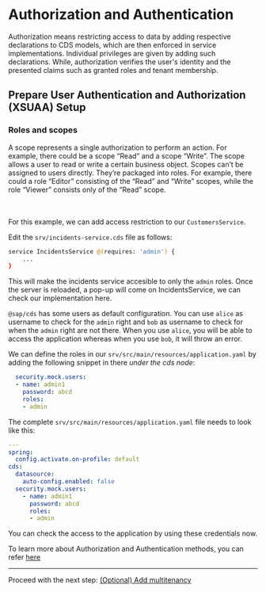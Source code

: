 # Authorization and Authentication

Authorization means restricting access to data by adding respective declarations to CDS models, which are then enforced in service implementations. Individual privileges are given by adding such declarations. While, authorization verifies the user's identity and the presented claims such as granted roles and tenant membership.

## Prepare User Authentication and Authorization (XSUAA) Setup

### Roles and scopes
A scope represents a single authorization to perform an action. For example, there could be a scope “Read” and a scope “Write”. The scope allows a user to read or write a certain business object. Scopes can’t be assigned to users directly. They’re packaged into roles. For example, there could a role “Editor” consisting of the “Read” and “Write” scopes, while the role “Viewer” consists only of the “Read” scope.

<br/> <br/>
For this example, we can add access restriction to our `CustomersService`.

Edit the `srv/incidents-service.cds` file as follows:

```sh
service IncidentsService @(requires: 'admin') {
    ...
}
```

This will make the incidents service accesible to only the `admin` roles.
Once the server is reloaded, a pop-up will come on IncidentsService, we can check our implementation here.

`@sap/cds` has some users as default configuration. You can use `alice` as username to check for the `admin` right and `bob` as username to check for when the `admin` right are not there. When you use `alice`, you will be able to access the application whereas when you use `bob`, it will throw an error.

We can define the roles in our `srv/src/main/resources/application.yaml` by adding the following snippet in there *under the cds node*:

```yaml
  security.mock.users:
  - name: admin1
    password: abcd
    roles:
    - admin
```

The complete `srv/src/main/resources/application.yaml` file needs to look like this:

```yaml
---
spring:
  config.activate.on-profile: default
cds:
  datasource:
    auto-config.enabled: false
  security.mock.users:
    - name: admin1
      password: abcd
      roles:
      - admin
```

You can check the access to the application by using these credentials now.
<br/>

To learn more about Authorization and Authentication methods, you can refer [here](https://cap.cloud.sap/docs/guides/authorization#prerequisite-authentication)

***

Proceed with the next step: [(Optional) Add multitenancy](08_java_optional_add_multitenancy.md)